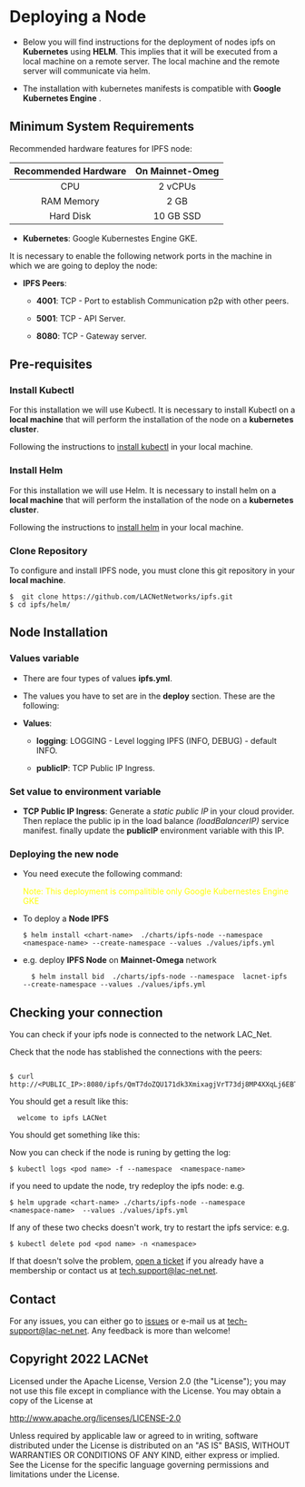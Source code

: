 # Deploying a Node

* Below you will find instructions for the deployment of nodes ipfs on **Kubernetes** using **HELM**. This implies that it will be executed from a local machine on a remote server. The local machine and the remote server will communicate via helm.

* The installation with kubernetes manifests  is compatible with **Google Kubernetes Engine** .



## Minimum System Requirements

Recommended hardware features for IPFS node:

| Recommended Hardware | On Mainnet-Omeg
|:---:|:---:|
| CPU | 2 vCPUs |
| RAM Memory | 2 GB |
| Hard Disk | 10 GB SSD 

* **Kubernetes**: Google Kubernestes Engine GKE.

It is necessary to enable the following network ports in the machine in which we are going to deploy the node:

* **IPFS Peers**:
  * **4001**: TCP - Port to establish Communication p2p with other peers.

  * **5001**: TCP - API Server.

  * **8080**: TCP - Gateway server.

## Pre-requisites

### Install Kubectl ###

For this installation we will use Kubectl. It is necessary to install Kubectl on a **local machine** that will perform the installation of the node on a **kubernetes cluster**.

Following the instructions to [install kubectl](https://kubernetes.io/docs/tasks/tools/) in your local machine.

### Install Helm ###

For this installation we will use Helm. It is necessary to install helm on a **local machine** that will perform the installation of the node on a **kubernetes cluster**.

Following the instructions to [install helm](https://helm.sh/docs/intro/install/) in your local machine.

### Clone Repository ####

To configure and install IPFS node, you must clone this git repository in your **local machine**.

```shell
$  git clone https://github.com/LACNetNetworks/ipfs.git
$ cd ipfs/helm/
```



## Node Installation ##


### Values variable ###

*  There are four types of values **ipfs.yml**.

*  The values ​​you have to set are in the **deploy** section. These are the following:

* **Values**:

  * **logging**: LOGGING  - Level logging IPFS (INFO, DEBUG) - default INFO.

  * **publicIP**: TCP Public IP Ingress.   

### Set value to environment variable ###
* **TCP Public IP Ingress**: Generate a *_static public IP_* in your cloud provider. Then replace the public ip in the load balance *_(loadBalancerIP)_* service manifest. finally update the **publicIP** environment variable with this IP.




### Deploying the new node ###

* You need  execute  the following command:

    <span style="color:yellow "> Note: This deployment is compalitible only  Google Kubernestes Engine GKE<span> 



 * To deploy a **Node IPFS**     
      
      ```shell
      $ helm install <chart-name>  ./charts/ipfs-node --namespace  <namespace-name> --create-namespace --values ./values/ipfs.yml 
    
      ```

* e.g. deploy **IPFS Node** on **Mainnet-Omega**  network
 
    ```shell
      $ helm install bid  ./charts/ipfs-node --namespace  lacnet-ipfs  --create-namespace --values ./values/ipfs.yml
    ```


	
## Checking your connection

You can check if your ipfs node  is connected to the network LAC_Net.

Check that the node has stablished the connections with the peers:

```shell

$ curl http://<PUBLIC_IP>:8080/ipfs/QmT7doZQU171dk3XmixagjVrT73dj8MP4XXqLj6EBTWyHA
```


You should get a result like this:

```
  welcome to ipfs LACNet
```



You should get something like this:

Now you can check if the node is runing  by getting the log:

```shell
$ kubectl logs <pod name> -f --namespace  <namespace-name>
```


if you need to update the node, try redeploy the ipfs node: e.g.

```shell
$ helm upgrade <chart-name> ./charts/ipfs-node --namespace  <namespace-name>  --values ./values/ipfs.yml 
```

If any of these two checks doesn't work, try to restart the ipfs service: e.g. 

```shell
$ kubectl delete pod <pod name> -n <namespace>
```

If that doesn't solve the problem, [open a ticket](https://lacnet.lacchain.net/support/) if you already have a membership or contact us at tech.support@lac-net.net.
	


## Contact

For any issues, you can either go to [issues](https://github.com/LACNet-Networks/besu-pro-testnet/issues) or e-mail us at tech-support@lac-net.net. Any feedback is more than welcome!

## Copyright 2022 LACNet

Licensed under the Apache License, Version 2.0 (the "License");
you may not use this file except in compliance with the License.
You may obtain a copy of the License at

http://www.apache.org/licenses/LICENSE-2.0

Unless required by applicable law or agreed to in writing, software
distributed under the License is distributed on an "AS IS" BASIS,
WITHOUT WARRANTIES OR CONDITIONS OF ANY KIND, either express or implied.
See the License for the specific language governing permissions and
limitations under the License.
